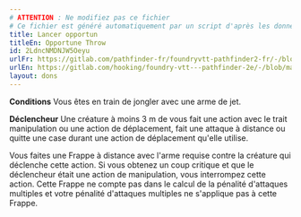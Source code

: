 ```yaml
---
# ATTENTION : Ne modifiez pas ce fichier
# Ce fichier est généré automatiquement par un script d'après les données du module Foundry VTT officiel et de sa traduction
title: Lancer opportun
titleEn: Opportune Throw
id: 2LdncNMDNJW5Oeyu
urlFr: https://gitlab.com/pathfinder-fr/foundryvtt-pathfinder2-fr/-/blob/master/data/feats/2LdncNMDNJW5Oeyu.htm
urlEn: https://gitlab.com/hooking/foundry-vtt---pathfinder-2e/-/blob/master/packs/data/feats.db/opportune-throw.json
layout: dons
---
```

**Conditions** Vous êtes en train de jongler avec une arme de jet.

**Déclencheur** Une créature à moins 3 m de vous fait une action avec le trait manipulation ou une action de déplacement, fait une attaque à distance ou quitte une case durant une action de déplacement qu'elle utilise.

Vous faites une Frappe à distance avec l'arme requise contre la créature qui déclenche cette action. Si vous obtenez un coup critique et que le déclencheur était une action de manipulation, vous interrompez cette action. Cette Frappe ne compte pas dans le calcul de la pénalité d'attaques multiples et votre pénalité d'attaques multiples ne s'applique pas à cette Frappe.
